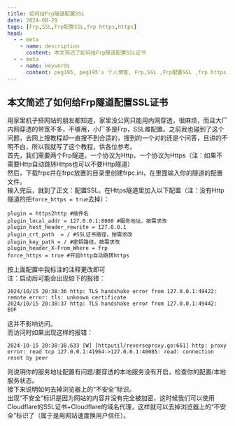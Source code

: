 ```yaml
---
title: 如何给Frp隧道配置SSL
date: 2024-08-29
tags: [Frp,SSL,Frp配置SSL,frp https,https]
head:
  - - meta
    - name: description
      content: 本文简述了如何给Frp隧道配置SSL证书
  - - meta
    - name: keywords
      content: peg195, peg195's 个人博客, Frp,SSL ,Frp配置SSL ,frp https ,https
---
```

本文简述了如何给Frp隧道配置SSL证书
---
用家里机子搭网站的朋友都知道，家里没公网只能用内网穿透，很麻烦，而且大厂内网穿透的带宽不多，不够用，小厂多是Frp，SSL难配置。之前我也碰到了这个问题，去网上搜教程却一直搜不到合适的，搜到的一个对的还是个问答，且讲的不明不白，所以我就写了这个教程，供各位参考。  
首先，我们需要两个Frp隧道，一个协议为Http，一个协议为Https（注：如果不需要Http自动跳转Https也可以不要Http隧道）  
然后，下载frpc并在frpc放置的目录里创建frpc.ini，在里面输入你的隧道的配置文件。  
输入完后，就到了正文：配置SSL。在Https隧道里加入以下配置（注：没有Http隧道的把`force_https = true`去掉）：  
```
plugin = https2http #插件名
plugin_local_addr = 127.0.0.1:8080 #服务地址，按需求改
plugin_host_header_rewrite = 127.0.0.1
plugin_crt_path  = / #SSL证书路径，按需求改
plugin_key_path = / #密钥路径，按需求改
plugin_header_X-From_Where = frp
force_https = true #开启http自动跳转https
```  
按上面配置中我标注的注释更改即可  
注：启动后可能会出现如下的报错：
```
2024/10/15 20:38:36 http: TLS handshake error from 127.0.0.1:49422: remote error: tls: unknown certificate
2024/10/15 20:38:37 http: TLS handshake error from 127.0.0.1:49442: EOF
```  
这并不影响访问。  
而访问时如果出现这样的报错：  
```
2024-10-15 20:38:38.633 [W] [httputil/reverseproxy.go:661] http: proxy error: read tcp 127.0.0.1:41964->127.0.0.1:40085: read: connection reset by peer
```  
则说明你的服务地址配置有问题/要穿透的本地服务没有开启，检查你的配置/本地服务状态。  
接下来说明如何去掉浏览器上的“不安全”标识。  
出现“不安全”标识是因为网站的内容并没有完全被加密，这时候我们可以使用Cloudflare的SSL证书+Cloudflare的域名代理，这样就可以去掉浏览器上的“不安全”标识了（属于是用网站速度换用户信任）。